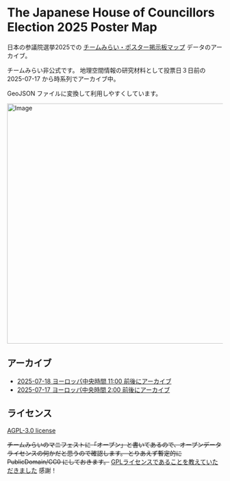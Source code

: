 # The Japanese House of Councillors Election 2025 Poster Map
日本の参議院選挙2025での [チームみらい・ポスター掲示板マップ](https://action.team-mir.ai/map/poster) データのアーカイブ。

チームみらい非公式です。
地理空間情報の研究材料として投票日３日前の 2025-07-17 から時系列でアーカイブ中。

GeoJSON ファイルに変換して利用しやすくしています。

<img width="963" height="560" alt="Image" src="https://github.com/user-attachments/assets/bf5f3faf-7e0b-4f72-bfd4-4343324bb139" />



## アーカイブ
 * [2025-07-18 ヨーロッパ中央時間 11:00 前後にアーカイブ](https://github.com/furuhashilab/TheJapaneseHouseOfCouncillorsElection2025/tree/main/data/20250718)
 * [2025-07-17 ヨーロッパ中央時間 2:00 前後にアーカイブ](https://github.com/furuhashilab/TheJapaneseHouseOfCouncillorsElection2025/tree/main/data/20250717)


## ライセンス
[AGPL-3.0 license](https://github.com/furuhashilab/TheJapaneseHouseOfCouncillorsElection2025/blob/main/LICENSE.txt)

~~チームみらいのマニフェストに「オープン」と書いてあるので、オープンデータライセンスの何かだと思うので確認します。
とりあえず暫定的に PublicDomain/CC0 にしておきます。~~
[GPLライセンスであることを教えていただきました](https://github.com/furuhashilab/TheJapaneseHouseOfCouncillorsElection2025/issues/2) 感謝！


